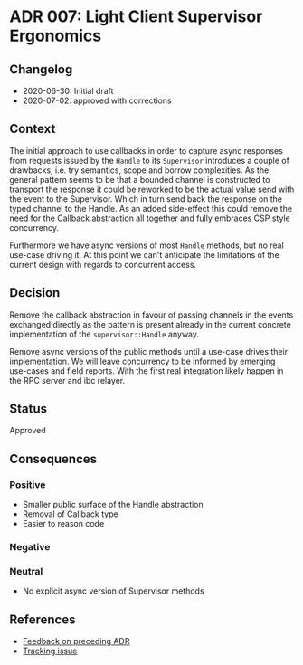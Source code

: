 # ADR 007: Light Client Supervisor Ergonomics

## Changelog

* 2020-06-30: Initial draft
* 2020-07-02: approved with corrections

## Context

The initial approach to use callbacks in order to capture async responses
from requests issued by the `Handle` to its `Supervisor` introduces a couple of
drawbacks, i.e. try semantics, scope and borrow complexities. As the
general pattern seems to be that a bounded channel is constructed to transport
the response it could be reworked to be the actual value send with the event to
the Supervisor. Which in turn send back the response on the typed channel to the
Handle. As an added side-effect this could remove the need for the Callback
abstraction all together and fully embraces CSP style concurrency.

Furthermore we have async versions of most `Handle` methods, but no real
use-case driving it. At this point we can't anticipate the limitations of the
current design with regards to concurrent access.

## Decision

Remove the callback abstraction in favour of passing channels in the events
exchanged directly as the pattern is present already in the current concrete
implementation of the `supervisor::Handle` anyway.

Remove async versions of the public methods until a use-case drives their
implementation. We will leave concurrency to be informed by emerging use-cases
and field reports. With the first real integration likely happen in the RPC
server and ibc relayer.

## Status

Approved

## Consequences

### Positive

* Smaller public surface of the Handle abstraction
* Removal of Callback type
* Easier to reason code

### Negative

### Neutral

* No explicit async version of Supervisor methods

## References

* [Feedback on preceding ADR](https://github.com/informalsystems/tendermint-rs/pull/185#pullrequestreview-439830876)
* [Tracking issue](https://github.com/informalsystems/tendermint-rs/issues/398)
